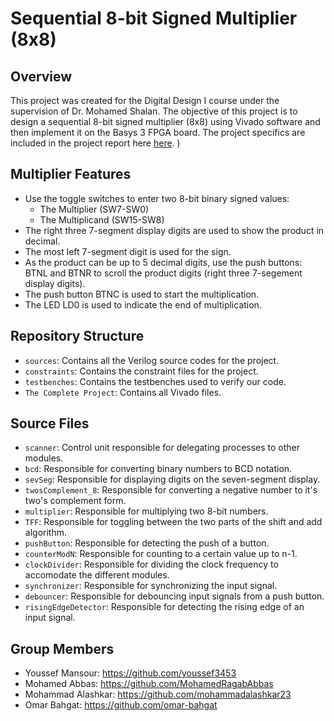 # Sequential 8-bit Signed Multiplier (8x8)

## Overview
This project was created for the Digital Design I course under the supervision of Dr. Mohamed Shalan. The objective of this project is to design a sequential 8-bit signed multiplier (8x8) using Vivado software and then implement it on the Basys 3 FPGA board. The project specifics are included in the project report here [here](https://github.com/omar-bahgat/Sequential-Signed-Multiplier/assets/112024873/31fc0e72-7d15-43aa-864d-b9e7c89d269c).
)


## Multiplier Features
* Use the toggle switches to enter two 8-bit binary signed values:
  * The Multiplier (SW7-SW0)
  * The Multiplicand (SW15-SW8)
* The right three 7-segment display digits are used to show the product in decimal. 
* The most left 7-segment digit is used for the sign.
* As the product can be up to 5 decimal digits, use the push buttons: BTNL and BTNR to scroll the
product digits (right three 7-segement display digits).
* The push button BTNC is used to start the multiplication.
* The LED LD0 is used to indicate the end of multiplication.


## Repository Structure
* <code>sources</code>: Contains all the Verilog source codes for the project.
* <code>constraints</code>: Contains the constraint files for the project.
* <code>testbenches</code>: Contains the testbenches used to verify our code.
* <code>The Complete Project</code>: Contains all Vivado files.

## Source Files
* <code>scanner</code>: Control unit responsible for delegating processes to other modules.
* <code>bcd</code>: Responsible for converting binary numbers to BCD notation.
* <code>sevSeg</code>: Responsible for displaying digits on the seven-segment display.
* <code>twosComplement_8</code>: Responsible for converting a negative number to it's two's complement form.
* <code>multiplier</code>: Responsible for multiplying two 8-bit numbers.
* <code>TFF</code>: Responsible for toggling between the two parts of the shift and add algorithm.
* <code>pushButton</code>: Responsible for detecting the push of a button.
* <code>counterModN</code>: Responsible for counting to a certain value up to n-1.
* <code>clockDivider</code>: Responsible for dividing the clock frequency to accomodate the different modules.
* <code>synchronizer</code>: Responsible for synchronizing the input signal.
* <code>debouncer</code>: Responsible for debouncing input signals from a push button.
* <code>risingEdgeDetector</code>: Responsible for detecting the rising edge of an input signal.

## Group Members
* Youssef Mansour: https://github.com/youssef3453 <br>
* Mohamed Abbas: https://github.com/MohamedRagabAbbas <br>
* Mohammad Alashkar: https://github.com/mohammadalashkar23 <br> 
* Omar Bahgat: https://github.com/omar-bahgat <br>



